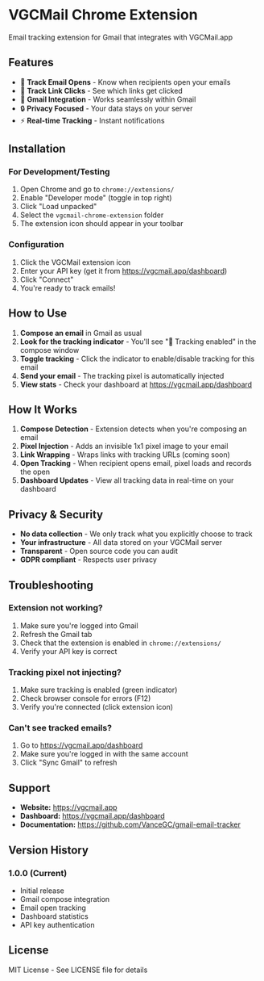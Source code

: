 # VGCMail Chrome Extension

Email tracking extension for Gmail that integrates with VGCMail.app

## Features

- 📧 **Track Email Opens** - Know when recipients open your emails
- 🔗 **Track Link Clicks** - See which links get clicked
- 🎯 **Gmail Integration** - Works seamlessly within Gmail
- 🔒 **Privacy Focused** - Your data stays on your server
- ⚡ **Real-time Tracking** - Instant notifications

## Installation

### For Development/Testing

1. Open Chrome and go to `chrome://extensions/`
2. Enable "Developer mode" (toggle in top right)
3. Click "Load unpacked"
4. Select the `vgcmail-chrome-extension` folder
5. The extension icon should appear in your toolbar

### Configuration

1. Click the VGCMail extension icon
2. Enter your API key (get it from https://vgcmail.app/dashboard)
3. Click "Connect"
4. You're ready to track emails!

## How to Use

1. **Compose an email** in Gmail as usual
2. **Look for the tracking indicator** - You'll see "📧 Tracking enabled" in the compose window
3. **Toggle tracking** - Click the indicator to enable/disable tracking for this email
4. **Send your email** - The tracking pixel is automatically injected
5. **View stats** - Check your dashboard at https://vgcmail.app/dashboard

## How It Works

1. **Compose Detection** - Extension detects when you're composing an email
2. **Pixel Injection** - Adds an invisible 1x1 pixel image to your email
3. **Link Wrapping** - Wraps links with tracking URLs (coming soon)
4. **Open Tracking** - When recipient opens email, pixel loads and records the open
5. **Dashboard Updates** - View all tracking data in real-time on your dashboard

## Privacy & Security

- **No data collection** - We only track what you explicitly choose to track
- **Your infrastructure** - All data stored on your VGCMail server
- **Transparent** - Open source code you can audit
- **GDPR compliant** - Respects user privacy

## Troubleshooting

### Extension not working?
1. Make sure you're logged into Gmail
2. Refresh the Gmail tab
3. Check that the extension is enabled in `chrome://extensions/`
4. Verify your API key is correct

### Tracking pixel not injecting?
1. Make sure tracking is enabled (green indicator)
2. Check browser console for errors (F12)
3. Verify you're connected (click extension icon)

### Can't see tracked emails?
1. Go to https://vgcmail.app/dashboard
2. Make sure you're logged in with the same account
3. Click "Sync Gmail" to refresh

## Support

- **Website:** https://vgcmail.app
- **Dashboard:** https://vgcmail.app/dashboard
- **Documentation:** https://github.com/VanceGC/gmail-email-tracker

## Version History

### 1.0.0 (Current)
- Initial release
- Gmail compose integration
- Email open tracking
- Dashboard statistics
- API key authentication

## License

MIT License - See LICENSE file for details
